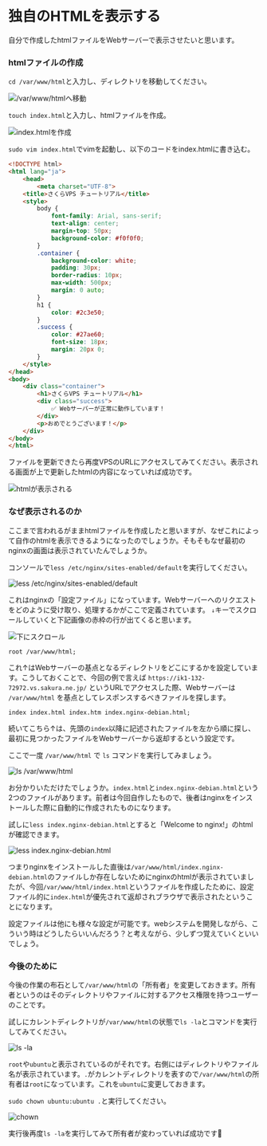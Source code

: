 # 独自のHTMLを表示する

自分で作成したhtmlファイルをWebサーバーで表示させたいと思います。

### htmlファイルの作成

`cd /var/www/html`と入力し、ディレクトリを移動してください。

![/var/www/htmlへ移動](./assets/04/01.jpg)

`touch index.html`と入力し、htmlファイルを作成。

![index.htmlを作成](./assets/04/02.jpg)

`sudo vim index.html`でvimを起動し、以下のコードをindex.htmlに書き込む。

```html
<!DOCTYPE html>
<html lang="ja">
    <head>
        <meta charset="UTF-8">
    <title>さくらVPS チュートリアル</title>
    <style>
        body {
            font-family: Arial, sans-serif;
            text-align: center;
            margin-top: 50px;
            background-color: #f0f0f0;
        }
        .container {
            background-color: white;
            padding: 30px;
            border-radius: 10px;
            max-width: 500px;
            margin: 0 auto;
        }
        h1 {
            color: #2c3e50;
        }
        .success {
            color: #27ae60;
            font-size: 18px;
            margin: 20px 0;
        }
    </style>
</head>
<body>
    <div class="container">
        <h1>さくらVPS チュートリアル</h1>
        <div class="success">
            ✅ Webサーバーが正常に動作しています！
        </div>
        <p>おめでとうございます！</p>
    </div>
</body>
</html>
```

ファイルを更新できたら再度VPSのURLにアクセスしてみてください。表示される画面が上で更新したhtmlの内容になっていれば成功です。

![htmlが表示される](./assets/04/03.jpg)

### なぜ表示されるのか

ここまで言われるがままhtmlファイルを作成したと思いますが、なぜこれによって自作のhtmlを表示できるようになったのでしょうか。そもそもなぜ最初のnginxの画面は表示されていたんでしょうか。

コンソールで`less /etc/nginx/sites-enabled/default`を実行してください。

![less /etc/nginx/sites-enabled/default](./assets/04/04.jpg)

これはnginxの「設定ファイル」になっています。Webサーバーへのリクエストをどのように受け取り、処理するかがここで定義されています。
`↓`キーでスクロールしていくと下記画像の赤枠の行が出てくると思います。

![下にスクロール](./assets/04/05.jpg)

```
root /var/www/html;
```
これ↑はWebサーバーの基点となるディレクトリをどこにするかを設定しています。こうしておくことで、今回の例で言えば `https://ik1-132-72972.vs.sakura.ne.jp/` というURLでアクセスした際、Webサーバーは `/var/www/html` を基点としてレスポンスするべきファイルを探します。

```
index index.html index.htm index.nginx-debian.html;
```

続いてこちら↑は、先頭の`index`以降に記述されたファイルを左から順に探し、最初に見つかったファイルをWebサーバーから返却するという設定です。

ここで一度 `/var/www/html` で `ls` コマンドを実行してみましょう。

![ls /var/www/html](./assets/04/06.jpg)

お分かりいただけたでしょうか。`index.html`と`index.nginx-debian.html`という2つのファイルがあります。前者は今回自作したもので、後者はnginxをインストールした際に自動的に作成されたものになります。

試しに`less index.nginx-debian.html`とすると「Welcome to nginx!」のhtmlが確認できます。

![less index.nginx-debian.html](./assets/04/07.jpg)

つまりnginxをインストールした直後は`/var/www/html/index.nginx-debian.html`のファイルしか存在しないためにnginxのhtmlが表示されていましたが、今回`/var/www/html/index.html`というファイルを作成したために、設定ファイル的に`index.html`が優先されて返却されブラウザで表示されたということになります。

設定ファイルは他にも様々な設定が可能です。webシステムを開発しながら、こういう時はどうしたらいいんだろう？と考えながら、少しずつ覚えていくといいでしょう。

### 今後のために

今後の作業の布石として`/var/www/html`の「所有者」を変更しておきます。所有者というのはそのディレクトリやファイルに対するアクセス権限を持つユーザーのことです。

試しにカレントディレクトリが`/var/www/html`の状態で`ls -la`とコマンドを実行してみてください。

![ls -la](./assets/04/08.jpg)

`root`や`ubuntu`と表示されているのがそれです。右側にはディレクトリやファイル名が表示されています。`.`がカレントディレクトリを表すので`/var/www/html`の所有者は`root`になっています。これを`ubuntu`に変更しておきます。

`sudo chown ubuntu:ubuntu .`と実行してください。

![chown](./assets/04/09.jpg)

実行後再度`ls -la`を実行してみて所有者が変わっていれば成功です🎉